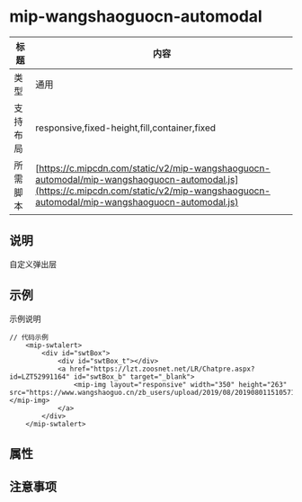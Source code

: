 # mip-wangshaoguocn-automodal

标题|内容
----|----
类型|通用
支持布局|responsive,fixed-height,fill,container,fixed
所需脚本| [https://c.mipcdn.com/static/v2/mip-wangshaoguocn-automodal/mip-wangshaoguocn-automodal.js](https://c.mipcdn.com/static/v2/mip-wangshaoguocn-automodal/mip-wangshaoguocn-automodal.js)

## 说明
自定义弹出层

## 示例

示例说明


```
// 代码示例
	<mip-swtalert>
		<div id="swtBox">
			<div id="swtBox_t"></div>
			<a href="https://lzt.zoosnet.net/LR/Chatpre.aspx?id=LZT52991164" id="swtBox_b" target="_blank">
				<mip-img layout="responsive" width="350" height="263" src="https://www.wangshaoguo.cn/zb_users/upload/2019/08/20190801151057156464345761348.png"></mip-img>
			</a>
		</div>
	</mip-swtalert>
```

## 属性


## 注意事项

